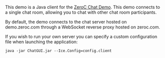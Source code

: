 This demo is a Java client for the [ZeroC Chat Demo](https://zeroc.com/chat/index.html).
This demo connects to a single chat room, allowing you to chat with other
chat room participants.

By default, the demo connects to the chat server hosted on demo.zeroc.com
through a WebSocket reverse proxy hosted on zeroc.com.

If you wish to run your own server you can specify a custom configuration
file when launching the application:

```
java -jar ChatGUI.jar --Ice.Config=config.client
```

